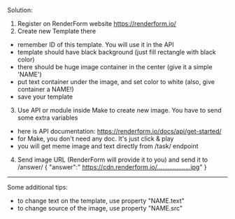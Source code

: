 Solution:

1. Register on RenderForm website https://renderform.io/
2. Create new Template there
  - remember ID of this template. You will use it in the API
  - template should have black background (just fill rectangle with black color)
  - there should be huge image container in the center (give it a simple 'NAME')
  - put text container under the image, and set color to white (also, give container a NAME!)
  - save your template
3. Use API or module inside Make to create new image. You have to send some extra variables
  - here is API documentation: https://renderform.io/docs/api/get-started/
  - for Make, you don't need any doc. It's just click & play
  - you will get meme image and text directly from /task/ endpoint
4. Send image URL (RenderForm will provide it to you) and send it to /answer/
{
 "answer":"	https://cdn.renderform.io/...................jpg"
}


____________

Some additional tips:

- to change text on the template, use property "NAME.text"
- to change source of the image, use property "NAME.src"